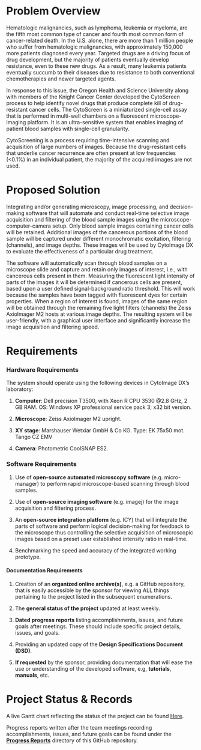  # Problem Overview
Hematologic malignancies, such as lymphoma, leukemia or myeloma, are the fifth most 
common type of cancer and fourth most common form of cancer-related death. In the 
U.S. alone, there are more than 1 million people who suffer from hematologic 
malignancies, with approximately 150,000 more patients diagnosed every year. 
Targeted drugs are a driving focus of drug development, but the majority of patients
eventually develop resistance, even to these new drugs. As a result, many leukemia 
patients eventually succumb to their diseases due to resistance to both conventional
chemotherapies and newer targeted agents.

In response to this issue, the Oregon Health and Science University along with 
members of the Knight Cancer Center developed the CytoScreen process to help identify
novel drugs that produce complete kill of drug-resistant cancer cells. The CytoScreen
is a miniaturized single-cell assay that is performed in multi-well chambers on a 
fluorescent microscope-imaging platform. It is an ultra-sensitive system that enables
imaging of patient blood samples with single-cell granularity. 

CytoScreening is a process requiring time-intensive scanning and acquisition of large
numbers of images. Because the drug-resistant cells that underlie cancer recurrence 
are often present at low frequencies (<0.1%) in an individual patient, the majority 
of the acquired images are not used. 


# Proposed Solution
Integrating and/or generating microscopy, image processing, and decision-making 
software that will automate and conduct real-time selective image acquisition and
filtering of the blood sample images using the microscope-computer-camera setup. 
Only blood sample images containing cancer cells will be retained. Additional 
images of the cancerous portions of the blood sample will be captured under 
different monochromatic excitation, filtering (channels), and image depths. 
These images will be used by CytoImage DX to evaluate the effectiveness of a 
particular drug treatment.

The software will automatically scan through blood samples on a microscope slide 
and capture and retain only images of interest, i.e., with cancerous cells present
in them. Measuring the fluorescent light intensity of parts of the images it will 
be determined if cancerous cells are present, based upon a user defined 
signal-background ratio threshold. This will work because the samples have been 
tagged with fluorescent dyes for certain properties. When a region of interest is
found, images of the same region will be obtained through the remaining five light
filters (channels) the Zeiss AxioImager M2 hosts at various image depths. The 
resulting system will be user-friendly, with a graphical user interface and 
significantly increase the image acquisition and filtering speed.


# Requirements
### Hardware Requirements
The system should operate using the following devices in CytoImage DX’s laboratory: 

1.	__Computer__: Dell precision T3500, with Xeon R CPU 3530 @2.8 GHz, 2 GB RAM. 
OS: Windows XP professional service pack 3;  x32 bit version.

2.	__Microscope__: Zeiss AxioImager M2 upright.

3.	__XY stage__: Marshauser Wetxiar GmbH & Co KG. Type: EK 75x50 mot. Tango 
CZ EMV

4.	__Camera__: Photometric CoolSNAP ES2.

### Software Requirements
1. Use of	__open-source automated microscopy software__ (e.g. micro-manager)
to perform rapid microscope-based scanning through blood samples.

2.	Use of __open-source imaging software__ (e.g. imagej) for the image 
acquisition and filtering process. 

3.	An __open-source integration platform__ (e.g. ICY) that will integrate the 
parts of software and perform logical decision-making for feedback to the microscope 
thus controlling the selective acquisition of microscopic images based on a 
preset user established intensity ratio in real-time. 

4.	Benchmarking the speed and accuracy of the integrated working prototype.

#### Documentation Requirements
1.	Creation of an __organized online archive(s)__, e.g. a GitHub repository, that is 
easily accessible by the sponsor for viewing ALL things pertaining to the 
project listed in the subsequent enumerations.

2.	The __general status of the project__ updated at least weekly.

3.	__Dated progress reports__ listing accomplishments, issues, and future goals after
meetings. These should include specific project details, issues, and goals.

4.	Providing an updated copy of the __Design Specifications Document (DSD)__.

5.	__If requested__ by the sponsor, providing documentation that will ease the use 
or understanding of the developed software, e.g, __tutorials__, __manuals__, etc. 

# Project Status & Records
A live Gantt chart reflecting the status of the project can be found [Here](https://prod.teamgantt.com/gantt/schedule/?ids=1432769&public_keys=M1SEDd8Q6NcE&zoom=d100&font_size=12&estimated_hours=0&assigned_resources=1&percent_complete=1&documents=0&comments=1&col_width=355&hide_header_tabs=0&menu_view=1&resource_filter=1&name_in_bar=0&name_next_to_bar=1&resource_names=1#user=&company=&custom=&date_filter=&hide_completed=false&color_filter=).

Progress reports written after the team meetings recording accomplishments, issues, and future goals 
can be found under the [__Progress Reports__](https://github.com/huanlezhou/Real-time-image-capture-of-cancer-cells/tree/master/Progress%20Reports) directory of this GitHub repository.
